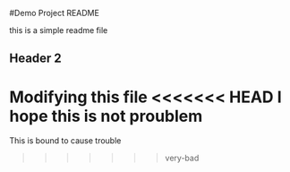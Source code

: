 #Demo Project README

this is a simple readme file
## Header 2
Modifying this file
<<<<<<< HEAD
I hope this is not proublem
=======
This is bound to cause trouble
>>>>>>> very-bad
